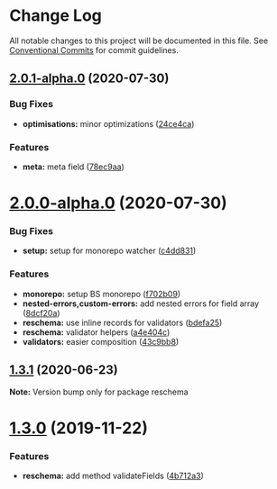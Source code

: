 # Change Log

All notable changes to this project will be documented in this file.
See [Conventional Commits](https://conventionalcommits.org) for commit guidelines.

## [2.0.1-alpha.0](https://github.com/Astrocoders/reform/compare/reschema@2.0.0-alpha.0...reschema@2.0.1-alpha.0) (2020-07-30)


### Bug Fixes

* **optimisations:** minor optimizations ([24ce4ca](https://github.com/Astrocoders/reform/commit/24ce4cace3eefbbab656e8349f3a3eab22d67922))


### Features

* **meta:** meta field ([78ec9aa](https://github.com/Astrocoders/reform/commit/78ec9aa68f0f07246e2e3863dd6efd95b7b60c88))





# [2.0.0-alpha.0](https://github.com/Astrocoders/reform/compare/reschema@1.3.1...reschema@2.0.0-alpha.0) (2020-07-30)


### Bug Fixes

* **setup:** setup for monorepo watcher ([c4dd831](https://github.com/Astrocoders/reform/commit/c4dd8315574a1d74e90b930cb10c1b01a9ef4d38))


### Features

* **monorepo:** setup BS monorepo ([f702b09](https://github.com/Astrocoders/reform/commit/f702b0934f772c77ccd6e0eb01d98bdb5fc46c1e))
* **nested-errors,custom-errors:** add nested errors for field array ([8dcf20a](https://github.com/Astrocoders/reform/commit/8dcf20aa5e20bd383a2836c16ae64b8cbe38c5ca))
* **reschema:** use inline records for validators ([bdefa25](https://github.com/Astrocoders/reform/commit/bdefa25041429264f733bbdf8eb2ee7bc96884a5))
* **reschema:** validator helpers ([a4e404c](https://github.com/Astrocoders/reform/commit/a4e404c77637c3b7e13a702186f21d68c6b1419f))
* **validators:** easier composition ([43c9bb8](https://github.com/Astrocoders/reform/commit/43c9bb8c8bacc7497d91ac43d948bcf69a5a0edf))





## [1.3.1](https://github.com/Astrocoders/reform/compare/reschema@1.3.0...reschema@1.3.1) (2020-06-23)

**Note:** Version bump only for package reschema





# [1.3.0](https://github.com/Astrocoders/reform/compare/reschema@1.2.0...reschema@1.3.0) (2019-11-22)


### Features

* **reschema:** add method validateFields ([4b712a3](https://github.com/Astrocoders/reform/commit/4b712a3))

